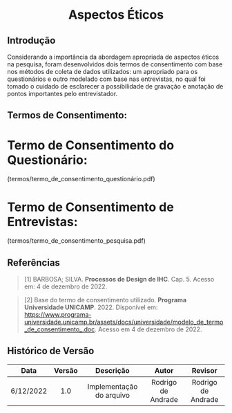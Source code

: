 <h1 align="center">Aspectos Éticos</h1>
 
## Introdução

Considerando a importância da abordagem apropriada de aspectos éticos na pesquisa, foram desenvolvidos dois termos de consentimento com base nos métodos de coleta de dados utilizados: um apropriado para os questionários e outro modelado com base nas entrevistas, no qual foi tomado o cuidado de esclarecer a possibilidade de gravação e anotação de pontos importantes pelo entrevistador. 

## Termos de Consentimento:

# Termo de Consentimento do Questionário:
(termos/termo_de_consentimento_questionário.pdf)

# Termo de Consentimento de Entrevistas:
(termos/termo_de_consentimento_pesquisa.pdf)

## Referências

> [1] BARBOSA; SILVA. **Processos de Design de IHC**. Cap. 5. Acesso em: 4 de dezembro de 2022.

> [2] Base do termo de consentimento utilizado. **Programa Universidade UNICAMP**. 2022. Disponível em: <https://www.programa-universidade.unicamp.br/assets/docs/universidade/modelo_de_termo_de_consentimento_.doc>. Acesso em 4 de dezembro de 2022.

## Histórico de Versão

|  Data  | Versão | Descrição | Autor | Revisor |
| :----: | :----: | :-------: | :---: | :--------:|
| 6/12/2022 | 1.0 | Implementação do arquivo| Rodrigo de Andrade  | Rodrigo de Andrade |